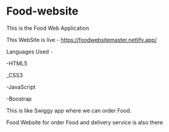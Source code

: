 # Food-website


This is the Food Web Application 


This WebSite is live -  https://foodwebsitemaster.netlify.app/



Languages Used -

-HTML5


_CSS3


-JavaScript


-Boostrap


This is like Swiggy app where we can order Food.

Food Website for order Food and delivery service is also there
